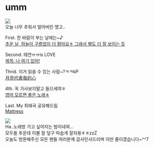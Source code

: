 # umm
![](https://img3.tmon.kr/cdn3/deals/2020/05/27/3653242106/front_3359b_gt9uo.jpg)   
오늘 너무 추워서 얼어버린 맹고..  

First. 찬 바람이 부는 날에는~♪  
[추운 날, 하늘이 구름없이 더 맑아요ㅎ 그래서 별도 더 잘 보이는 듯](https://youtu.be/JLT8qOdpDPM)    

Second. 태연ㅠㅠis LOVE  
[제목: 나 여기 있어!](https://youtu.be/-Oa76PAVZMU)    

Thrid. 이거 읽을 수 있는 사람~?ㅋㅋkP  
[月亮代表我的心](https://youtu.be/SgT3pqowwos)    

4th. 꼭 가사보지말고 들으세여ㅎ  
[영어 모르면 좋은 노래ㅎ](https://youtu.be/vJnjTTn1Ksc)    

Last. My 최애곡 공유해드림  
[Mattress](https://youtu.be/seNNCbiXTSY)    

![](https://lh3.googleusercontent.com/proxy/z5OSVbEPRg2XvKge3IPFtx0gHuCa0ZroDPSssmoDpOgD847te2Cki2kCsQuZrjA0GGCWtibc9mlthgA3CM7EMDJKtL3ddruPzfz5CGFi-LWzsZd1cymKKx9CaTV8hPKbCfzxYIUCE7emoXHQpNhyowR-CCP_L6xwymA7gYEi_mPZXL0HHNXuq7JdQcaYKjAAOVlCeUZCUlBdM7Y0aZuXBfM75gSLG0XXbKojpRGPMIiEBUzKvI2_kEFk-FDIvVYFgl7p73Jlle9xIsQQ0L-XEAoq-8Az5twvhETi_Qi9HEf5yVIH)  
Ha..노래방 가고 싶어지는 밤이네여...  
모두들 추운데 이불 잘 덮구 따숩게 잘자용ㅎㅎzzZ  
오늘도 방문해주신 모든 팬들 여러분께 감사인사드리며 이만 줄이겠습니다~^^7  

